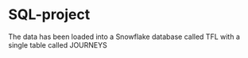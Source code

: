 # SQL-project
The data has been loaded into a Snowflake database called TFL with a single table called JOURNEYS

